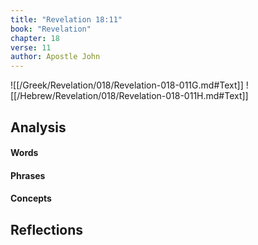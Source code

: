 ```yaml
---
title: "Revelation 18:11"
book: "Revelation"
chapter: 18
verse: 11
author: Apostle John
---
```

![[/Greek/Revelation/018/Revelation-018-011G.md#Text]]
![[/Hebrew/Revelation/018/Revelation-018-011H.md#Text]]

## Analysis

#### Words

#### Phrases

#### Concepts

## Reflections

